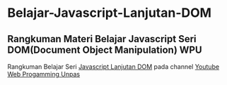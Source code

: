 # Belajar-Javascript-Lanjutan-DOM
## Rangkuman Materi Belajar Javascript Seri DOM(Document Object Manipulation) WPU
Rangkuman Belajar Seri [Javascript Lanjutan DOM](https://www.youtube.com/watch?v=RwT41El778A&list=PLFIM0718LjIUGpY8wmE41W7rTJo_3Y46-](https://www.youtube.com/watch?v=aT60R1cySLM&list=PLFIM0718LjIWB3YRoQbQh82ZewAGtE2-3)) pada channel [Youtube Web Progamming Unpas](https://www.youtube.com/c/WebProgrammingUNPAS)
